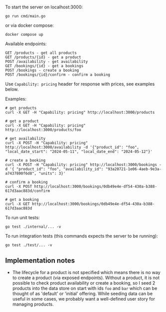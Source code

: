 #

To start the server on localhost:3000:
```
go run cmd/main.go
```

or via docker compose:

```
docker compose up
```

Available endpoints:
```
GET /products - get all products
GET /products/{id} - get a product
POST /availability - get availability
GET /bookings/{id} - get a bookings
POST /bookings - create a booking
POST /bookings/{id}/confirm - confirm a booking
```

Use `Capability: pricing` header for response with prices, see examples below.

Examples:

```
# get products
curl -X GET -H "Capability: pricing" http://localhost:3000/products

# get a product
curl -X GET -H "Capability: pricing" http://localhost:3000/products/foo

# get availability
curl -X POST -H "Capability: pricing" http://localhost:3000/availability -d '{"product_id": "foo", "local_date_start": "2024-05-11", "local_date_end": "2024-05-12"}'

# create a booking
curl -X POST -H "Capability: pricing" http://localhost:3000/bookings -d '{ "product_id": "foo", "availability_id": "93a20721-1e06-4aeb-9e3a-a7437800f6d8", "units": 3}'

# confirm a booking
curl -X POST http://localhost:3000/bookings/0db49e4e-df54-430a-b388-617d3aac883d/confirm

# get a booking
curl -X GET http://localhost:3000/bookings/0db49e4e-df54-430a-b388-617d3aac883d

```

To run unit tests:
```
go test ./internal/... -v
```


To run integration tests (this commands expects the server to be running):
```
go test ./test/... -v
```

## Implementation notes
* The lifecycle for a product is not specified which means there is no way to create a product (via exposed endpoints). Without a product, it is not possible to check product availability or create a booking, so I seed 2 products into the data store on start with ids `foo` and `bar` which can be thought of as 'default' or 'initial' offering. While seeding data can be useful in some cases, we probably want a well-defined user story for managing products.
